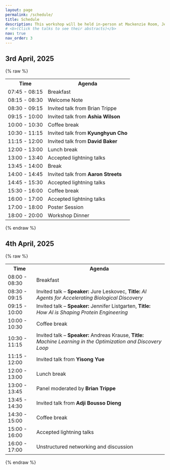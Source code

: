 ```yaml
---
layout: page
permalink: /schedule/
title: Schedule
description: This workshop will be held in-person at Mackenzie Room, Jen-Hsun Huang Engineering Center, Stanford University on April 3rd and April 4th, 2025. The session will cover invited talks, contributed lightning talks, and a panel discussion. Long invited talks span for 45 minutes, short talks for 20 minutes and contributed lightning talks for 10 minutes each. The tentative schedule in local time zone, Pacific Stanford Time (PST), can be found below. 
# <b>(Click the talks to see their abstracts)</b>
nav: true
nav_order: 3
---
```


## 3rd April, 2025
{% raw %}
<table>
    <tr>
        <th>Time</th>
        <th>Agenda</th>
    </tr>
    <tr><td>07:45 - 08:15</td><td>Breakfast</td></tr>
    <tr><td>08:15 - 08:30</td><td>Welcome Note</td></tr>
    <tr><td>08:30 - 09:15</td><td>Invited talk from Brian Trippe</td></tr>
    <tr><td>09:15 - 10:00</td><td>Invited talk from <b>Ashia Wilson</b></td></tr>
    <tr><td>10:00 - 10:30</td><td>Coffee break</td></tr>
    <tr><td>10:30 - 11:15</td><td>Invited talk from <b>Kyunghyun Cho</b></td></tr>
    <tr><td>11:15 - 12:00</td><td>Invited talk from <b>David Baker</b></td></tr>
    <tr><td>12:00 - 13:00</td><td>Lunch break</td></tr>
    <tr><td>13:00 - 13:40</td><td>Accepted lightning talks</td></tr>
    <tr><td>13:45 - 14:00</td><td>Break</td></tr>
    <tr><td>14:00 - 14:45</td><td>Invited talk from <b>Aaron Streets</b></td></tr>
    <tr><td>14:45 - 15:30</td><td>Accepted lightning talks</td></tr>
    <tr><td>15:30 - 16:00</td><td>Coffee break</td></tr>
    <tr><td>16:00 - 17:00</td><td>Accepted lightning talks</td></tr>
    <tr><td>17:00 - 18:00</td><td>Poster Session</td></tr>
    <tr><td>18:00 - 20:00</td><td>Workshop Dinner</td></tr>
</table>
{% endraw %}

## 4th April, 2025

{% raw %}
<table>
    <tr>
        <th>Time</th>
        <th>Agenda</th>
    </tr>
    <tr><td>08:00 - 08:30</td><td>Breakfast</td></tr>
    <tr><td>08:30 - 09:15</td><td>Invited talk – <b>Speaker:</b> Jure Leskovec, <b>Title:</b> <i>AI Agents for Accelerating Biological Discovery</i></td></tr>
    <tr><td>09:15 - 10:00</td><td>Invited talk – <b>Speaker:</b> Jennifer Listgarten, <b>Title:</b> <i>How AI is Shaping Protein Engineering</i></td></tr>
    <tr><td>10:00 - 10:30</td><td>Coffee break</td></tr>
    <tr><td>10:30 - 11:15</td><td>Invited talk – <b>Speaker:</b> Andreas Krause, <b>Title:</b> <i>Machine Learning in the Optimization and Discovery Loop</i></td></tr>
    <tr><td>11:15 - 12:00</td><td>Invited talk from <b>Yisong Yue</b></td></tr>
    <tr><td>12:00 - 13:00</td><td>Lunch break</td></tr>
    <tr><td>13:00 - 13:45</td><td>Panel moderated by <b>Brian Trippe</b></td></tr>
    <tr><td>13:45 - 14:30</td><td>Invited talk from <b>Adji Bousso Dieng</b></td></tr>
    <tr><td>14:30 - 15:00</td><td>Coffee break</td></tr>
    <tr><td>15:00 - 16:00</td><td>Accepted lightning talks</td></tr>
    <tr><td>16:00 - 17:00</td><td>Unstructured networking and discussion</td></tr>
</table>
{% endraw %}